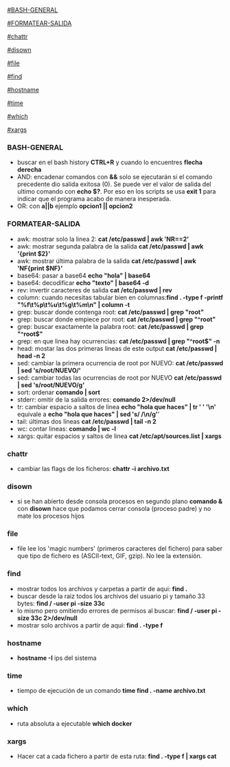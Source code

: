 [#BASH-GENERAL](#BASH-GENERAL)

[#FORMATEAR-SALIDA](#FORMATEAR-SALIDA)

[#chattr](#chattr)

[#disown](#diwown)

[#file](#file)

[#find](#find)

[#hostname](#hostname)

[#time](#time)

[#which](#which)

[#xargs](#xargs)

### BASH-GENERAL
  - buscar en el bash history **CTRL+R** y cuando lo encuentres **flecha derecha**
  - AND: encadenar comandos con **&&** solo se ejecutarán si el comando precedente dio salida exitosa (0). Se puede ver el valor de salida del ultimo comando con **echo $?**. Por eso en los scripts se usa **exit 1** para indicar que el programa acabo de manera inesperada.
  - OR: con **a||b** ejemplo **opcion1 || opcion2**

### FORMATEAR-SALIDA
  - awk: mostrar solo la linea 2: **cat /etc/passwd | awk 'NR==2'**
  - awk: mostrar segunda palabra de la salida **cat /etc/passwd | awk '{print $2}'**
  - awk: mostrar última palabra de la salida **cat /etc/passwd | awk 'NF{print $NF}'**
  - base64: pasar a base64 **echo "hola" | base64**
  - base64: decodificar **echo "texto" | base64 -d**
  - rev: invertir caracteres de salida **cat /etc/passwd | rev**
  - column: cuando necesitas tabular bien en columnas:**find . -type f -printf "%f\t%p\t%u\t%g\t%m\n" | column -t**
  - grep: buscar donde contenga root: **cat /etc/passwd | grep "root"**
  - grep: buscar donde empiece por root: **cat /etc/passwd | grep "^root"**
  - grep: buscar exactamente la palabra root: **cat /etc/passwd | grep "^root$"**
  - grep: en que linea hay ocurrencias: **cat /etc/passwd | grep "^root$" -n**
  - head: mostar las dos primeras lineas de este output **cat /etc/passwd | head -n 2**
  - sed: cambiar la primera ocurrencia de root por NUEVO: **cat /etc/passwd | sed 's/root/NUEVO/'**
  - sed: cambiar todas las ocurrencias de root por NUEVO **cat /etc/passwd | sed 's/root/NUEVO/g'**
  - sort: ordenar **comando | sort**
  - stderr: omitir de la salida errores: **comando 2>/dev/null**
  - tr: cambiar espacio a saltos de linea **echo "hola que haces" | tr ' ' '\n'** equivale a **echo "hola que haces" | sed 's/ /\n/g'**'
  - tail: últimas dos líneas **cat /etc/passwd | tail -n 2**
  - wc: contar lineas: **comando | wc -l**
  - xargs: quitar espacios y saltos de linea **cat /etc/apt/sources.list | xargs**

### chattr
  - cambiar las flags de los ficheros: **chattr -i archivo.txt**

### disown
  - si se han abierto desde consola procesos en segundo plano **comando &** con **disown** hace que podamos cerrar consola (proceso padre) y no mate los procesos hijos

### file
  - file lee los 'magic numbers' (primeros caracteres del fichero) para saber que tipo de fichero es (ASCII-text, GIF, gzip). No lee la extensión.

### find
  - mostrar todos los archivos y carpetas a partir de aqui: **find .**
  - buscar desde la raiz todos los archivos del usuario pi y tamaño 33 bytes: **find / -user pi -size 33c**
  - lo mismo pero omitiendo errores de permisos al buscar: **find / -user pi -size 33c 2>/dev/null**
  - mostrar solo archivos a partir de aqui: **find . -type f**

### hostname
  - **hostname -I** ips del sistema

### time
  - tiempo de ejecución de un comando **time find . -name archivo.txt**

### which
  - ruta absoluta a ejecutable **which docker**

### xargs
  - Hacer cat a cada fichero a partir de esta ruta: **find . -type f | xargs cat**
